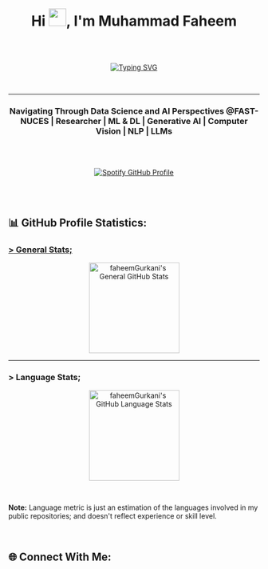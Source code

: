 <h1 align="center" decorations="None">Hi <img src="https://media.giphy.com/media/hvRJCLFzcasrR4ia7z/giphy.gif" width="35">, I'm Muhammad Faheem</h1>

<br>
<br>

<p align="center">
	<a href="https://git.io/typing-svg"><img src="https://readme-typing-svg.demolab.com?font=Source+Code+Pro&weight=500&duration=4700&pause=299&color=BABABA&center=true&random=false&width=435&lines=Amateurs+seek+the+sun...;Get+eaten...;Power+stays+in+the+shadows.;-+Lewis+Strauss" alt="Typing SVG" /></a>
</p>

<br>
<hr>

<h3 align="center">Navigating Through Data Science and AI Perspectives @FAST-NUCES | Researcher | ML & DL | Generative AI | Computer Vision | NLP | LLMs</h3>

<br>
<br>

<p align="center">
	<a href="https://spotify-github-profile.kittinanx.com/api/view?uid=31s7sk5rygjmtvf7pv4v7tlpg3di&redirect=true">
	  <img src="https://spotify-github-profile.kittinanx.com/api/view?uid=31s7sk5rygjmtvf7pv4v7tlpg3di&cover_image=true&theme=novatorem&show_offline=false&background_color=121212&interchange=false&bar_color=53b14f&bar_color_cover=false" alt="Spotify GitHub Profile" />
	</a>
</p>

<!-- <p align="center"><img src="https://github.com/faheemGurkani/faheemGurkani/assets/137767435/0da54d8b-c8f6-4ffa-a3bd-520aac17ec40" alt="faheemGurkani"></p>  -->

<br>

<!-- <p align="center"> <img src="https://komarev.com/ghpvc/?username=faheemgurkani&label=Profile%20Views&color=0e75b6&style=flat-square" alt="faheemGurkani"/></p> -->

<br>

<h2 align="left">📊 <b>GitHub Profile Statistics: </b></h2>
<h3><u>> General Stats;</u></h3>
<p align="center">
  <a href="https://github.com/anuraghazra/github-readme-stats">
    <img height="181px" alt="faheemGurkani's General GitHub Stats" src="https://github-readme-stats.vercel.app/api?username=faheemGurkani&show_icons=true&count_private=true&theme=github_dark">
  </a>
</p>
<hr>
<h3>> Language Stats;</h3>
<p align="center">
  <img height="181px" src="https://github-readme-stats.vercel.app/api/top-langs?username=faheemgurkani&show_icons=true&locale=en&layout=compact&theme=github_dark" alt="faheemGurkani's GitHub Language Stats">
</p>

<br>

<p align="left"><b>Note:</b> Language metric is just an estimation of the languages involved in my public repositories; and doesn't reflect experience or skill level.</p>

<br>

<h2 align="left">🌐 Connect With Me:</h2>

<p>
	<a href="www.linkedin.com/in/muhammad-faheem-367a1b279" target="blank"><img src="https://img.shields.io/badge/LinkedIn-0077B5?style=for-the-badge&logo=linkedin&logoColor=white" alt="" /></a>&nbsp;&nbsp;&nbsp;
	<a href="mailto:faheemgurkani@gmail.com" target="blank"><img src="https://img.shields.io/badge/Gmail-c71610?style=for-the-badge&logo=&logoColor=white" alt="" /></a>&nbsp;&nbsp;
	<a href="https://medium.com/@faheemgurkani" target="blank"><img src="https://img.shields.io/badge/Medium-000000?style=for-the-badge&logo=&logoColor=white" alt="" /></a>
</p>

<br>
